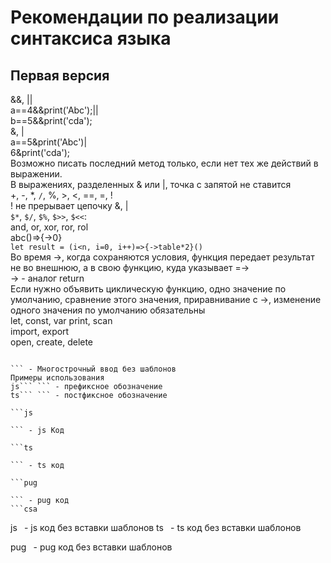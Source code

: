 # Рекомендации по реализации синтаксиса языка
## Первая версия
&&, ||  
a==4&&print('Abc');||  
b==5&&print('cda');  
&, |  
a==5&print('Abc')|  
6&print('cda');  
Возможно писать последний метод только, если нет тех же действий в выражении.  
В выражениях, разделенных & или |, точка с запятой не ставится  
+, -, *, `/`, %, >, <, ==, =, !  
! не прерывает цепочку &, |  
`$*`, `$/`, `$%`, `$>>`, `$<<`:  
and, or, xor, ror, rol  
abc()=>{->0}  
`let result = (i<n, i=0, i++)=>{->table*2}()`  
Во время ->, когда сохраняются условия, функция передает результат не во внешнюю, а в свою функцию, куда указывает =->  
-> - аналог return  
Если нужно объявить циклическую функцию, одно значение по умолчанию, сравнение этого значения, приравнивание с ->, изменение одного значения по умолчанию обязательны  
let, const, var
print, scan  
import, export  
open, create, delete

```  

``` - Многострочный ввод без шаблонов  
Примеры использования  
js``` ``` - префиксное обозначение  
ts``` ``` - постфиксное обозначение  

```js  

``` - js Код  

```ts  

``` - ts код  

```pug  

``` - pug код  
```csa

```
js` ` - js код без вставки шаблонов
ts` ` - ts код без вставки шаблонов

pug` ` - pug код без вставки шаблонов
